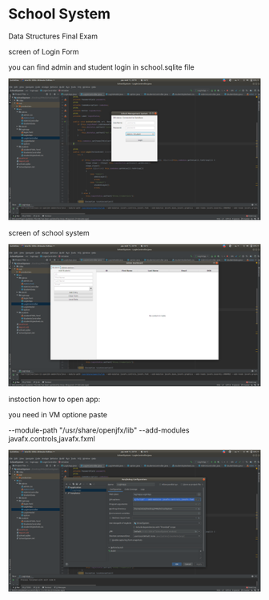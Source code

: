 # School System

Data Structures Final Exam

screen of Login Form

you can find admin and student login in school.sqlite file

![Screenshot](/screen/loginForm.png)


screen of school system

![Screenshot](/screen/content.png)


instoction how to open app:

you need in VM optione paste


--module-path "/usr/share/openjfx/lib" --add-modules javafx.controls,javafx.fxml


![Screenshot](/screen/option.png)

